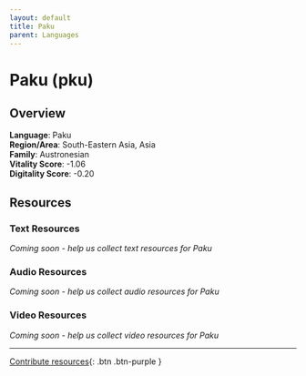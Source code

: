 ```yaml
---
layout: default
title: Paku
parent: Languages
---
```


# Paku (pku)

## Overview

**Language**: Paku  
**Region/Area**: South-Eastern Asia, Asia  
**Family**: Austronesian  
**Vitality Score**: -1.06  
**Digitality Score**: -0.20  

## Resources

### Text Resources
*Coming soon - help us collect text resources for Paku*

### Audio Resources
*Coming soon - help us collect audio resources for Paku*

### Video Resources
*Coming soon - help us collect video resources for Paku*

---

[Contribute resources](https://fairtrain.github.io/){: .btn .btn-purple }
